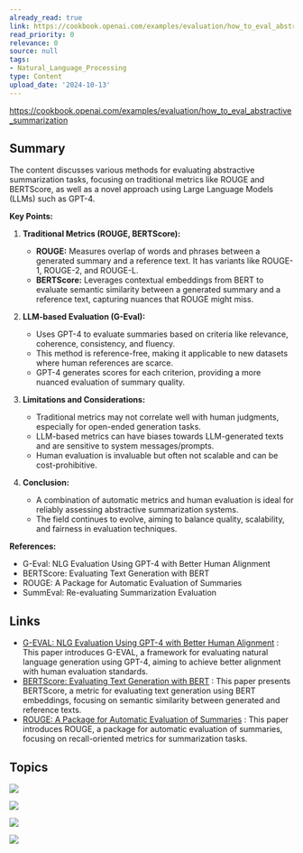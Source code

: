 ```yaml
---
already_read: true
link: https://cookbook.openai.com/examples/evaluation/how_to_eval_abstractive_summarization
read_priority: 0
relevance: 0
source: null
tags:
- Natural_Language_Processing
type: Content
upload_date: '2024-10-13'
---
```


https://cookbook.openai.com/examples/evaluation/how_to_eval_abstractive_summarization
## Summary

The content discusses various methods for evaluating abstractive summarization tasks, focusing on traditional metrics like ROUGE and BERTScore, as well as a novel approach using Large Language Models (LLMs) such as GPT-4.

**Key Points:**

1. **Traditional Metrics (ROUGE, BERTScore):**
   - **ROUGE:** Measures overlap of words and phrases between a generated summary and a reference text. It has variants like ROUGE-1, ROUGE-2, and ROUGE-L.
   - **BERTScore:** Leverages contextual embeddings from BERT to evaluate semantic similarity between a generated summary and a reference text, capturing nuances that ROUGE might miss.

2. **LLM-based Evaluation (G-Eval):**
   - Uses GPT-4 to evaluate summaries based on criteria like relevance, coherence, consistency, and fluency.
   - This method is reference-free, making it applicable to new datasets where human references are scarce.
   - GPT-4 generates scores for each criterion, providing a more nuanced evaluation of summary quality.

3. **Limitations and Considerations:**
   - Traditional metrics may not correlate well with human judgments, especially for open-ended generation tasks.
   - LLM-based metrics can have biases towards LLM-generated texts and are sensitive to system messages/prompts.
   - Human evaluation is invaluable but often not scalable and can be cost-prohibitive.

4. **Conclusion:**
   - A combination of automatic metrics and human evaluation is ideal for reliably assessing abstractive summarization systems.
   - The field continues to evolve, aiming to balance quality, scalability, and fairness in evaluation techniques.

**References:**
- G-Eval: NLG Evaluation Using GPT-4 with Better Human Alignment
- BERTScore: Evaluating Text Generation with BERT
- ROUGE: A Package for Automatic Evaluation of Summaries
- SummEval: Re-evaluating Summarization Evaluation
## Links

- [G-EVAL: NLG Evaluation Using GPT-4 with Better Human Alignment](https://arxiv.org/pdf/2303.16634.pdf) : This paper introduces G-EVAL, a framework for evaluating natural language generation using GPT-4, aiming to achieve better alignment with human evaluation standards.
- [BERTScore: Evaluating Text Generation with BERT](https://arxiv.org/abs/1904.09675) : This paper presents BERTScore, a metric for evaluating text generation using BERT embeddings, focusing on semantic similarity between generated and reference texts.
- [ROUGE: A Package for Automatic Evaluation of Summaries](https://aclanthology.org/P02-1040.pdf) : This paper introduces ROUGE, a package for automatic evaluation of summaries, focusing on recall-oriented metrics for summarization tasks.

## Topics

![](topics/Concept/Abstractive%20Summarization)

![](topics/Concept/G%20Eval)

![](topics/Concept/BERTScore)

![](topics/Concept/ROUGE)